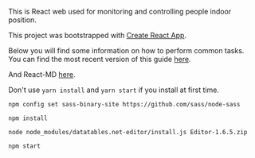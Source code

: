 This is React web used for monitoring and controlling people indoor position.

This project was bootstrapped with [Create React App](https://github.com/facebookincubator/create-react-app).

Below you will find some information on how to perform common tasks.<br>
You can find the most recent version of this guide [here](https://github.com/facebookincubator/create-react-app/blob/master/packages/react-scripts/template/README.md).

And React-MD [here](https://react-md.mlaursen.com/getting-started/installation).
 
 Don't use ```yarn install``` and ```yarn start``` if you install at first time.
 
 ```npm config set sass-binary-site https://github.com/sass/node-sass```

 ```npm install``` 

 ```node node_modules/datatables.net-editor/install.js Editor-1.6.5.zip```

 ```npm start```

